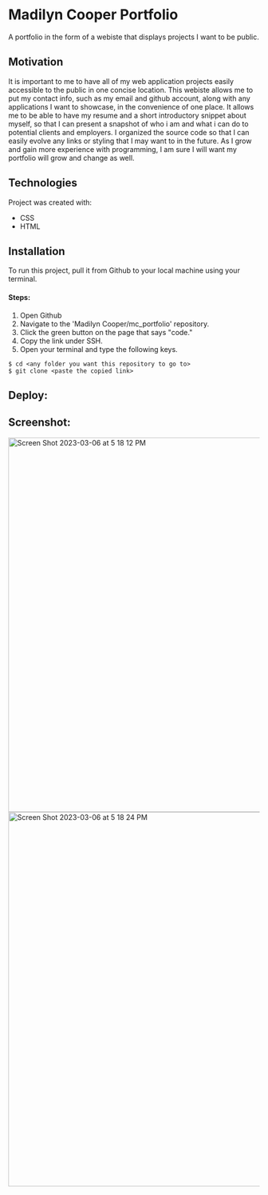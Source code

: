 # Madilyn Cooper Portfolio

A portfolio in the form of a webiste that displays projects I want to be public. 

## Motivation

It is important to me to have all of my web application projects easily accessible to the public in one concise location. This webiste allows me to put my contact info, such as my email and github account, along with any applications I want to showcase, in the convenience of one place. It allows me to be able to have my resume and a short introductory snippet about myself, so that I can present a snapshot of who i am and what i can do to potential clients and employers. I organized the source code so that I can easily evolve any links or styling that I may want to in the future. As I grow and gain more experience with programming, I am sure I will want my portfolio will grow and change as well. 

## Technologies

Project was created with:
* CSS
* HTML

## Installation

To run this project, pull it from Github to your local machine using your terminal.

#### Steps: 

1. Open Github
2. Navigate to the 'Madilyn Cooper/mc_portfolio' repository. 
3. Click the green button on the page that says "code."
4. Copy the link under SSH. 
5. Open your terminal and type the following keys.

```
$ cd <any folder you want this repository to go to>
$ git clone <paste the copied link>
```
## Deploy:



 ## Screenshot:
<img width="749" alt="Screen Shot 2023-03-06 at 5 18 12 PM" src="https://user-images.githubusercontent.com/124405920/223294241-e96b343a-e193-49b8-943d-ccd05cbe1f6d.png">
<img width="749" alt="Screen Shot 2023-03-06 at 5 18 24 PM" src="https://user-images.githubusercontent.com/124405920/223294371-ea7cf13e-2f43-490a-91d6-299892fadce5.png">


